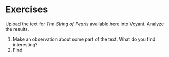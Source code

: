 # Exercises

Upload the text for *The String of Pearls* available [here](https://raw.githubusercontent.com/bmw9t/introduction-to-text-analysis/master/assets/the_string_of_pearls_full.txt) into [Voyant](voyant-tools.org). Analyze the results.

1. Make an observation about some part of the text. What do you find interesting?
2. Find 

